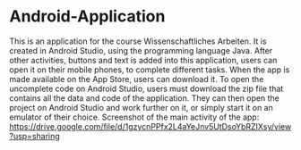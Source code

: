 # Android-Application
This is an application for the course Wissenschaftliches Arbeiten.
It is created in Android Studio, using the programming language Java. After other activities, buttons and text is added into this application, users can open it on their mobile phones, to complete different tasks. When the app is made available on the App Store, users can download it.
To open the uncomplete code on Android Studio, users must download the zip file that contains all the data and code of the application. They can then open the project on Android Studio and work further on it, or simply start it on an emulator of their choice. 
Screenshot of the main activity of the app: https://drive.google.com/file/d/1gzycnPPfx2L4aYeJnv5UtDsoYbRZIXsy/view?usp=sharing
